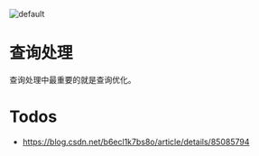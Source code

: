 ![default](https://user-images.githubusercontent.com/5803001/45228854-de88b400-b2f6-11e8-9ab0-d393ed19f21f.png)

# 查询处理

查询处理中最重要的就是查询优化。

# Todos

- https://blog.csdn.net/b6ecl1k7bs8o/article/details/85085794
